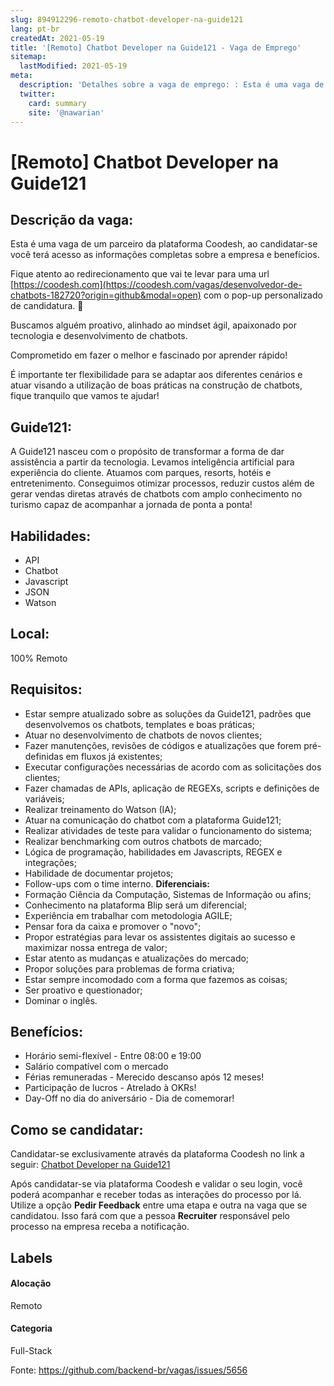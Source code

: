 ```yaml
---
slug: 894912296-remoto-chatbot-developer-na-guide121
lang: pt-br
createdAt: 2021-05-19
title: '[Remoto] Chatbot Developer na Guide121 - Vaga de Emprego'
sitemap:
  lastModified: 2021-05-19
meta:
  description: 'Detalhes sobre a vaga de emprego: : Esta é uma vaga de um parceiro da plataforma Coodesh, ao candidatar-se você terá acesso as informações completas sobre a empresa e benefícios.  Fique atento ao redirecionamento que vai te levar para uma url [https://coodesh.com](https://coodesh.com/vagas/desenvolvedor-de-chatbots-182720?origin=github&modal=open) com o pop-up personalizado de candidatura. 👋 <p>Buscamos alguém proativo, alinhado ao mindset ágil, apaixonado por tecnologia e desenvolvimento de chatbots.</p> <p>Comprometido em fazer o melhor e fascinado por aprender rápido!&nbsp;</p> <p>É importante ter flexibilidade para se adaptar aos diferentes cenários e atuar visando a utilização de boas práticas na construção de chatbots, fique tranquilo que vamos te ajudar!</p>'
  twitter:
    card: summary
    site: '@nawarian'
---
```


# [Remoto] Chatbot Developer na Guide121

## Descrição da vaga: 
Esta é uma vaga de um parceiro da plataforma Coodesh, ao candidatar-se você terá acesso as informações completas sobre a empresa e benefícios.


Fique atento ao redirecionamento que vai te levar para uma url [https://coodesh.com](https://coodesh.com/vagas/desenvolvedor-de-chatbots-182720?origin=github&modal=open) com o pop-up personalizado de candidatura. 👋
<p>Buscamos alguém proativo, alinhado ao mindset ágil, apaixonado por tecnologia e desenvolvimento de chatbots.</p>
<p>Comprometido em fazer o melhor e fascinado por aprender rápido!&nbsp;</p>
<p>É importante ter flexibilidade para se adaptar aos diferentes cenários e atuar visando a utilização de boas práticas na construção de chatbots, fique tranquilo que vamos te ajudar!</p>

## Guide121: 
 <p>A Guide121 nasceu com o propósito de transformar a forma de dar assistência a partir da tecnologia. Levamos inteligência artificial para experiência do cliente. Atuamos com parques, resorts, hotéis e entretenimento. Conseguimos otimizar processos, reduzir custos além de gerar vendas diretas através de chatbots com amplo conhecimento no turismo capaz de acompanhar a jornada de ponta a ponta!&nbsp;</p>
</p>

 ## Habilidades: 
 - API 
- Chatbot 
- Javascript 
- JSON 
- Watson
## Local: 
 100% Remoto
## Requisitos: 
 - Estar sempre atualizado sobre as soluções da Guide121, padrões que desenvolvemos os chatbots, templates e boas práticas; 
- Atuar no desenvolvimento de chatbots de novos clientes; 
- Fazer manutenções, revisões de códigos e atualizações que forem pré-definidas em fluxos já existentes; 
- Executar configurações necessárias de acordo com as solicitações dos clientes; 
- Fazer chamadas de APIs, aplicação de REGEXs, scripts e definições de variáveis; 
- Realizar treinamento do Watson (IA); 
- Atuar na comunicação do chatbot com a plataforma Guide121; 
- Realizar atividades de teste para validar o funcionamento do sistema; 
- Realizar benchmarking com outros chatbots de marcado; 
- Lógica de programação, habilidades em Javascripts, REGEX e integrações; 
- Habilidade de documentar projetos; 
- Follow-ups com o time interno.
**Diferenciais:** 
 - Formação Ciência da Computação, Sistemas de Informação ou afins; 
- Conhecimento na plataforma Blip será um diferencial; 
- Experiência em trabalhar com metodologia AGILE; 
- Pensar fora da caixa e promover o "novo"; 
- Propor estratégias para levar os assistentes digitais ao sucesso e maximizar nossa entrega de valor; 
- Estar atento as mudanças e atualizações do mercado; 
- Propor soluções para problemas de forma criativa; 
- Estar sempre incomodado com a forma que fazemos as coisas; 
- Ser proativo e questionador; 
- Dominar o inglês.
## Benefícios: 
 - Horário semi-flexível - Entre 08:00 e 19:00 
- Salário compatível com o mercado 
- Férias remuneradas - Merecido descanso após 12 meses! 
- Participação de lucros - Atrelado à OKRs! 
- Day-Off no dia do aniversário - Dia de comemorar!
## Como se candidatar:
Candidatar-se exclusivamente através da plataforma Coodesh no link a seguir: [Chatbot Developer na Guide121](https://coodesh.com/vagas/desenvolvedor-de-chatbots-182720?origin=github&modal=open)


Após candidatar-se via plataforma Coodesh e validar o seu login, você poderá acompanhar e receber todas as interações do processo por lá. Utilize a opção <b>Pedir Feedback</b> entre uma etapa e outra na vaga que se candidatou. Isso fará com que a pessoa <b>Recruiter</b> responsável pelo processo na empresa receba a notificação.
## Labels
#### Alocação
Remoto
#### Categoria
Full-Stack

Fonte: https://github.com/backend-br/vagas/issues/5656